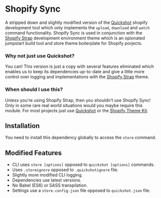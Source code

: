 # Shopify Sync

A stripped down and slightly modified version of the [Quickshot](https://github.com/internalfx/quickshot) shopify development tool which only implements the `upload`, `download` and `watch` command functionality. Shopify Sync is used in conjunction with the [Shopify Strap](https://github.com/panoply/shopify-strap) development environment theme which is an opionated jumpstart build tool and store theme boilerplate for Shopify porjects.

### Why not just use Quickshot?
You can! This version is just a copy with several features eliminated which enables us to keep its dependencies up-to-date and give a little more control over logging and implementations with the [Shopify Strap](https://github.com/panoply/shopify-strap) theme.

### When should I use this?
Unless you're using Shopify Strap, then you shouldn't use Shopify Sync! Only in some rare real world situations would you maybe require this module. For most projects just use [Quickshot](https://github.com/internalfx/quickshot) or the [Shopify Theme Kit](https://www.youtube.com/watch?v=4umc0Nd4Tvc).

## Installation
You need to install this dependency globally to access the `store` command.

## Modified Features

- CLI uses `store [options]` opposed to `quickshot [options]` commands.
- Uses `.storeignore` opposed to `.quickshotignore` file.
- Slightly more modified CLI logging.
- Dependencies use latest versions.
- No Babel (ES6) or SASS transpilation.
- Settings use a `store.config.json` file opposed to `quickshot.json` file.
